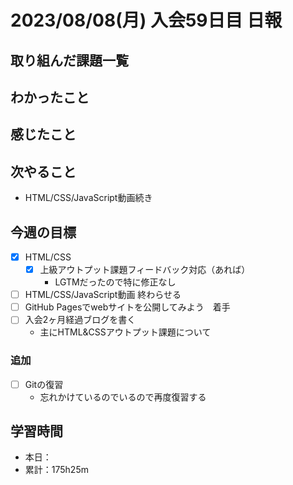 # 2023/08/08(月) 入会59日目 日報

## 取り組んだ課題一覧

## わかったこと

## 感じたこと

## 次やること

- HTML/CSS/JavaScript動画続き

## 今週の目標

- [x] HTML/CSS
  - [x] 上級アウトプット課題フィードバック対応（あれば）
    - LGTMだったので特に修正なし
- [ ] HTML/CSS/JavaScript動画 終わらせる
- [ ] GitHub Pagesでwebサイトを公開してみよう　着手
- [ ] 入会2ヶ月経過ブログを書く
  - 主にHTML&CSSアウトプット課題について

### 追加

- [ ] Gitの復習
  - 忘れかけているのでいるので再度復習する

## 学習時間

- 本日：
- 累計：175h25m
